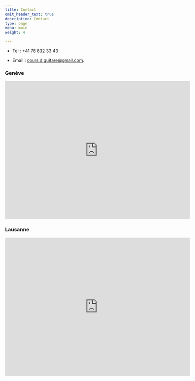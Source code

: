 ```yaml
---
title: Contact
omit_header_text: true
description: Contact
type: page
menu: main
weight: 4

---
```


* Tel : +41 78 832 33 43

* Email : cours.d.guitare@gmail.com.

<h3>Genève</h3>

<iframe src="https://www.google.com/maps/embed?pb=!1m18!1m12!1m3!1d2761.134904670229!2d6.136422251558089!3d46.207771279014125!2m3!1f0!2f0!3f0!3m2!1i1024!2i768!4f13.1!3m3!1m2!1s0x478c64d9d6c8c95b%3A0xe9a1af95361c66b1!2sCours%20de%20Guitare!5e0!3m2!1sen!2sch!4v1645205038065!5m2!1sen!2sch" width="600" height="450" style="border:0;" allowfullscreen="" loading="lazy"></iframe>

<h3>Lausanne</h3>

<iframe src="https://www.google.com/maps/embed?pb=!1m18!1m12!1m3!1d2745.2176346477945!2d6.634672551566572!3d46.523595079025306!2m3!1f0!2f0!3f0!3m2!1i1024!2i768!4f13.1!3m3!1m2!1s0x478c2e36d195f9a3%3A0xe446a730ce1c2c92!2sRodrigo%20Valenzuela%20Cours%20De%20Guitare%20-%20Lausanne!5e0!3m2!1sen!2sch!4v1645205014654!5m2!1sen!2sch" width="600" height="450" style="border:0;" allowfullscreen="" loading="lazy"></iframe>

